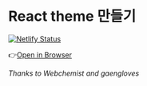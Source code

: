 # React theme 만들기

[![Netlify Status](https://api.netlify.com/api/v1/badges/065a8ff8-b9bc-4ae6-a4ff-6493c51916cf/deploy-status)](https://app.netlify.com/sites/my-react-theme-component/deploys)

👉[Open in Browser](https://my-react-theme-component.netlify.com/)

_Thanks to Webchemist and gaengloves_
